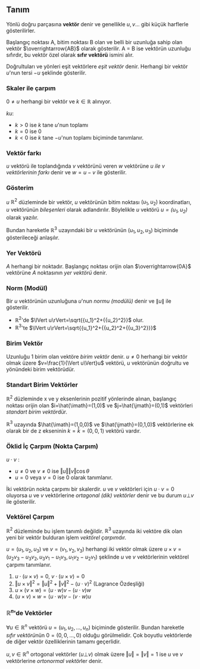 ## Tanım
Yönlü doğru parçasına **vektör** denir ve genellikle $u, v...$ gibi küçük harflerle gösterilirler.

Başlangıç noktası A, bitim noktası B olan ve belli bir uzunluğa sahip olan vektör $\overrightarrow{AB}$ olarak gösterilir. A = B ise vektörün uzunluğu sıfırdır, bu vektör özel olarak **sıfır vektörü** ismini alır.

Doğrultuları ve yönleri eşit vektörlere *eşit vektör* denir. Herhangi bir vektör $u$'nun tersi $-u$ şeklinde gösterilir.

### Skaler ile çarpım
$0\neq u$ herhangi bir vektör ve $k\in\mathbb{R}$ alınıyor.

$ku$:
- $k>0$ ise $k$ tane $u$'nun toplamı
- $k=0$ ise $0$
- $k<0$ ise $k$ tane $-u$'nun toplamı
biçiminde tanımlanır.

### Vektör farkı
$u$ vektörü ile toplandığında $v$ vektörünü veren $w$ vektörüne *$u$ ile $v$ vektörlerinin farkı* denir ve $w=u-v$ ile gösterilir.

### Gösterim
$u$ $\mathbb{R}^2$ düzleminde bir vektör, $u$ vektörünün bitim noktası $(u_1,u_2)$ koordinatları, $u$ vektörünün *bileşenleri* olarak adlandırılır. Böylelikle $u$ vektörü *$u=(u_1,u_2)$* olarak yazılır.

Bundan hareketle $\mathbb{R}^3$ uzayındaki bir $u$ vektörünün $(u_1,u_2,u_3)$ biçiminde gösterileceği anlaşılır.

### Yer Vektörü
$A$ herhangi bir noktadır. Başlangıç noktası orijin olan $\overrightarrow{0A}$ vektörüne $A$ noktasının *yer vektörü* denir.

### Norm (Modül)
Bir $u$ vektörünün uzunluğuna $u$'nun *normu (modülü)* denir ve $\lVert u\rVert$ ile gösterilir.
- $\mathbb{R}^2$'de $\lVert u\rVert=\sqrt{{u_1}^2+{{u_2}^2}}$ olur.
- $\mathbb{R}^3$'te $\lVert u\rVert=\sqrt{{u_1}^2+{{u_2}^2+{{u_3}^2}}}$

### Birim Vektör
Uzunluğu 1 birim olan vektöre *birim vektör* denir. $u\neq0$ herhangi bir vektör olmak üzere $v=\frac{1}{\Vert u\Vert}u$ vektörü, $u$ vektörünün doğrultu ve yönündeki birim vektörüdür.

### Standart Birim Vektörler
$\mathbb{R}^2$ düzleminde x ve y eksenlerinin pozitif yönlerinde alınan, başlangıç noktası orijin olan $i=\hat{\imath}=(1,0)$ ve $j=\hat{\jmath}=(0,1)$ vektörleri *standart birim vektör*dür.

$\mathbb{R}^3$ uzayında $\hat{\imath}=(1,0,0)$ ve $\hat{\jmath}=(0,1,0)$ vektörlerine ek olarak bir de z ekseninin $k=\hat{k}=(0,0,1)$ vektörü vardır.

### Öklid İç Çarpım (Nokta Çarpım)
$u\cdot v$ :
- $u\neq0$ ve $v\neq0$ ise $\Vert u\Vert\Vert v\Vert\cos\theta$ 
- $u=0$ veya $v=0$ ise $0$
olarak tanımlanır.

İki vektörün nokta çarpımı bir skalerdir.
$u$ ve $v$ vektörleri için $u\cdot v=0$ oluyorsa $u$ ve $v$ vektörlerine *ortagonal (dik) vektörler* denir ve bu durum $u\bot v$ ile gösterilir.

### Vektörel Çarpım
$\mathbb{R}^2$ düzleminde bu işlem tanımlı değildir. $\mathbb{R}^3$ uzayında iki vektöre dik olan yeni bir vektör bulduran işlem *vektörel çarpım*dır.

$u=(u_1,u_2,u_3)$ ve $v=(v_1,v_2,v_3)$ herhangi iki vektör olmak üzere $u\times v=(u_2v_3-u_3v_2, u_3v_1-u_1v_3, u_1v_2-u_2v_1)$ şeklinde $u$ ve $v$ vektörlerinin vektörel çarpımı tanımlanır.

1. $u\cdot(u\times v)=0$, $v\cdot(u\times v)=0$
2. ${\Vert u\times v\Vert}^2={\Vert u\Vert}^2+{\Vert v\Vert}^2-{(u\cdot v)}^2$ (Lagrance Özdeşliği)
3. $u\times(v\times w)=(u\cdot w)v-(u\cdot v)w$
4. $(u\times v)\times w=(u\cdot w)v-(v\cdot w)u$

### $\mathbb{R}^n$'de Vektörler
$\forall u\in\mathbb{R}^n$ vektörü $u=(u_1,u_2,...,u_n)$ biçiminde gösterilir. Bundan hareketle *sıfır vektörü*nün $0=(0,0,...,0)$ olduğu görülmelidir. Çok boyutlu vektörlerde de diğer vektör özelliklerinin tamamı geçerlidir.

$u,v\in\mathbb{R}^n$ ortogonal vektörler ($u\bot v$) olmak üzere $\Vert u\Vert=\Vert v\Vert=1$ ise $u$ ve $v$ vektörlerine *ortonormal vektör*ler denir.